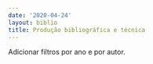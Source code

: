 ```yaml
---
date: '2020-04-24'
layout: biblio
title: Produção bibliográfica e técnica
---
```


Adicionar filtros por ano e por autor.
